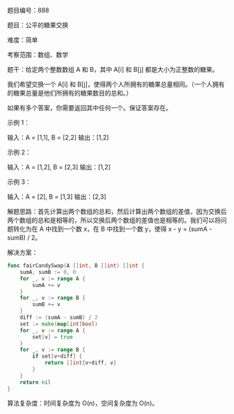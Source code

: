 题目编号：888

题目：公平的糖果交换

难度：简单

考察范围：数组、数学

题干：给定两个整数数组 A 和 B，其中 A[i] 和 B[j] 都是大小为正整数的糖果。

我们希望交换一个 A[i] 和 B[j]，使得两个人所拥有的糖果总量相同。（一个人拥有的糖果总量是他们所拥有的糖果数目的总和。）

如果有多个答案，你需要返回其中任何一个。保证答案存在。

示例 1：

输入：A = [1,1], B = [2,2]
输出：[1,2]

示例 2：

输入：A = [1,2], B = [2,3]
输出：[1,2]

示例 3：

输入：A = [2], B = [1,3]
输出：[2,3]

解题思路：首先计算出两个数组的总和，然后计算出两个数组的差值，因为交换后两个数组的总和是相等的，所以交换后两个数组的差值也是相等的。我们可以将问题转化为在 A 中找到一个数 x，在 B 中找到一个数 y，使得 x - y = (sumA - sumB) / 2。

解决方案：

```go
func fairCandySwap(A []int, B []int) []int {
    sumA, sumB := 0, 0
    for _, v := range A {
        sumA += v
    }
    for _, v := range B {
        sumB += v
    }
    diff := (sumA - sumB) / 2
    set := make(map[int]bool)
    for _, v := range A {
        set[v] = true
    }
    for _, v := range B {
        if set[v+diff] {
            return []int{v+diff, v}
        }
    }
    return nil
}
```

算法复杂度：时间复杂度为 O(n)，空间复杂度为 O(n)。